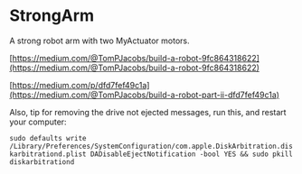 # StrongArm

A strong robot arm with two MyActuator motors.

[https://medium.com/@TomPJacobs/build-a-robot-9fc864318622](https://medium.com/@TomPJacobs/build-a-robot-9fc864318622)

[https://medium.com/p/dfd7fef49c1a](https://medium.com/@TomPJacobs/build-a-robot-part-ii-dfd7fef49c1a)


Also, tip for removing the drive not ejected messages, run this, and restart your computer:

```sudo defaults write /Library/Preferences/SystemConfiguration/com.apple.DiskArbitration.diskarbitrationd.plist DADisableEjectNotification -bool YES && sudo pkill diskarbitrationd```
